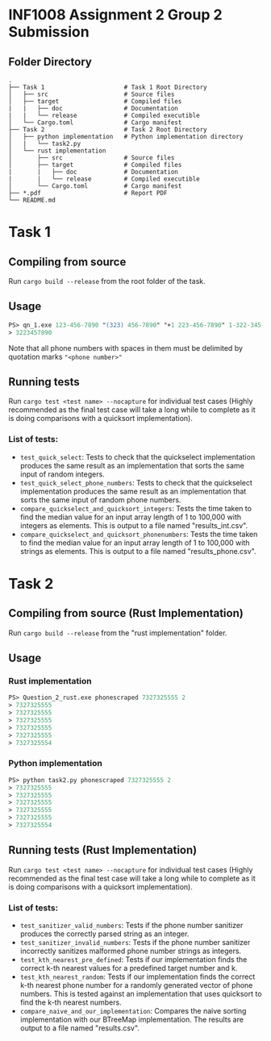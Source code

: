 # INF1008 Assignment 2 Group 2 Submission
## Folder Directory
```
.
├── Task 1                      # Task 1 Root Directory
│   ├── src                     # Source files
│   ├── target                  # Compiled files
|   |   ├── doc                 # Documentation
|   |   └── release             # Compiled executible
│   └── Cargo.toml              # Cargo manifest
├── Task 2                      # Task 2 Root Directory
│   ├── python implementation   # Python implementation directory
│   |   └── task2.py            
│   └── rust implementation
│       ├── src                 # Source files
│       ├── target              # Compiled files
|       |   ├── doc             # Documentation
|       |   └── release         # Compiled executible
│       └── Cargo.toml          # Cargo manifest
├── *.pdf                       # Report PDF
└── README.md
```

# Task 1
## Compiling from source
Run `cargo build --release` from the root folder of the task.

## Usage
```ps
PS> qn_1.exe 123-456-7890 "(323) 456-7890" "+1 223-456-7890" 1-322-345-7890 "322 555 0000"
> 3223457890
```

Note that all phone numbers with spaces in them must be delimited by quotation marks `"<phone number>"`

## Running tests
Run `cargo test <test name> --nocapture` for individual test cases (Highly recommended as the final test case will take a long while to complete as it is doing comparisons with a quicksort implementation).
### List of tests:
- `test_quick_select`: Tests to check that the quickselect implementation produces the same result as an implementation that sorts the same input of random integers.
- `test_quick_select_phone_numbers`: Tests to check that the quickselect implementation produces the same result as an implementation that sorts the same input of random phone numbers.
- `compare_quickselect_and_quicksort_integers`: Tests the time taken to find the median value for an input array length of 1 to 100,000 with integers as elements. This is output to a file named "results_int.csv".
- `compare_quickselect_and_quicksort_phonenumbers`: Tests the time taken to find the median value for an input array length of 1 to 100,000 with strings as elements. This is output to a file named "results_phone.csv".

# Task 2
## Compiling from source (Rust Implementation)
Run `cargo build --release` from the "rust implementation" folder.

## Usage
### Rust implementation
```ps
PS> Question_2_rust.exe phonescraped 7327325555 2
> 7327325555
> 7327325555
> 7327325555
> 7327325555
> 7327325555
> 7327325554
```
### Python implementation
```ps
PS> python task2.py phonescraped 7327325555 2
> 7327325555
> 7327325555
> 7327325555
> 7327325555
> 7327325555
> 7327325554
```

## Running tests (Rust Implementation)
Run `cargo test <test name> --nocapture` for individual test cases (Highly recommended as the final test case will take a long while to complete as it is doing comparisons with a quicksort implementation).
### List of tests:
- `test_sanitizer_valid_numbers`: Tests if the phone number sanitizer produces the correctly parsed string as an integer.
- `test_sanitizer_invalid_numbers`: Tests if the phone number sanitizer incorrectly sanitizes malformed phone number strings as integers.
- `test_kth_nearest_pre_defined`: Tests if our implementation finds the correct k-th nearest values for a predefined target number and k.
- `test_kth_nearest_random`: Tests if our implementation finds the correct k-th nearest phone number for a randomly generated vector of phone numbers. This is tested against an implementation that uses quicksort to find the k-th nearest numbers.
- `compare_naive_and_our_implementation`: Compares the naive sorting implementation with our BTreeMap implementation. The results are output to a file named "results.csv".